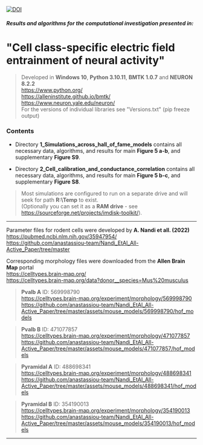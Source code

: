 [![DOI](https://zenodo.org/badge/738687636.svg)](https://zenodo.org/doi/10.5281/zenodo.11111562)

#### *Results and algorithms for the computational investigation presented in:*
# "Cell class-specific electric field entrainment of neural activity"

> Developed in **Windows 10**, **Python 3.10.11**, **BMTK 1.0.7** and **NEURON 8.2.2**<br />
> https://www.python.org/<br />
> https://alleninstitute.github.io/bmtk/<br />
> https://www.neuron.yale.edu/neuron/<br />
> For the versions of individual libraries see "Versions.txt" (pip freeze output)

### Contents

* Directory **1_Simulations_across_hall_of_fame_models** contains all necessary data, algorithms, and results for main **Figure 5 a-b**, and supplementary **Figure S9**.

* Directory **2_Cell_calibration_and_conductance_correlation** contains all necessary data, algorithms, and results for main **Figure 5 b-c**, and supplementary **Figure S8**.

> Most simulations are configured to run on a separate drive and will seek for path **R:\Temp** to exist.<br />
> (Optionally you can set it as a **RAM drive** - see https://sourceforge.net/projects/imdisk-toolkit/).
***

Parameter files for rodent cells were developed by **A. Nandi et all. (2022)**<br />
https://pubmed.ncbi.nlm.nih.gov/35947954/<br />
https://github.com/anastassiou-team/Nandi_EtAl_All-Active_Paper/tree/master

Corresponding morphology files were downloaded from the **Allen Brain Map** portal<br />
https://celltypes.brain-map.org/<br />
https://celltypes.brain-map.org/data?donor__species=Mus%20musculus

> **Pvalb A** ID: 569998790<br />
> https://celltypes.brain-map.org/experiment/morphology/569998790<br />
> https://github.com/anastassiou-team/Nandi_EtAl_All-Active_Paper/tree/master/assets/mouse_models/569998790/hof_models

> **Pvalb B** ID: 471077857<br />
> https://celltypes.brain-map.org/experiment/morphology/471077857<br />
> https://github.com/anastassiou-team/Nandi_EtAl_All-Active_Paper/tree/master/assets/mouse_models/471077857/hof_models

> **Pyramidal A** ID: 488698341<br />
> https://celltypes.brain-map.org/experiment/morphology/488698341<br />
> https://github.com/anastassiou-team/Nandi_EtAl_All-Active_Paper/tree/master/assets/mouse_models/488698341/hof_models

> **Pyramidal B** ID: 354190013<br />
> https://celltypes.brain-map.org/experiment/morphology/354190013<br />
> https://github.com/anastassiou-team/Nandi_EtAl_All-Active_Paper/tree/master/assets/mouse_models/354190013/hof_models
***
